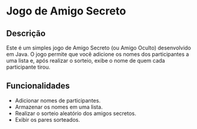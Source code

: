 # Jogo de Amigo Secreto

## Descrição

Este é um simples jogo de Amigo Secreto (ou Amigo Oculto) desenvolvido em Java. O jogo permite que você adicione os nomes dos participantes a uma lista e, após realizar o sorteio, exibe o nome de quem cada participante tirou.

## Funcionalidades

- Adicionar nomes de participantes.
- Armazenar os nomes em uma lista.
- Realizar o sorteio aleatório dos amigos secretos.
- Exibir os pares sorteados.
